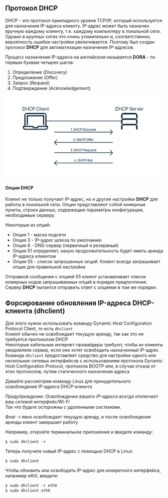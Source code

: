## Протокол DHCP  

DHCP - это протокол прикладного уровня TCP/IP, который используется для назначения IP-адреса клиенту. IP-адрес может быть назначен вручную каждому клиенту, т.е. каждому компьютеру в локальной сети. Однако в крупных сетях это очень утомительно и, соответственно, вероятность ошибки настройки увеличивается. Поэтому был создан протокол **DHCP** для автоматизации назначения IP-адресов.

Процесс назначения IP-адреса на английском называется **DORA** - по первым буквам четырех шагов:  

1. Определение (Discovery)  
2. Предложение (Offer)  
3. Запрос (Request)  
4. Подтверждение (Acknowledgement)  
  
<img src="../misc/images/dhcp.png" alt="network_route" width="500"/>

#### Опции DHCP  

Клиент не только получает IP-адрес, но и другие настройки **DHCP** для работы в локальной сети. Опции представляют собой номерные пункты, строки данных, содержащие параметры конфигурации, необходимые серверу.

Некоторые из опций:

* Опция 1 - маска подсети  
* Опция 3 - IP-адрес шлюза по умолчанию  
* Опция 6 - DNS-сервер (первичный и резервный)  
* Опция 51 определяет, какую продолжительность будет иметь аренда IP-адреса клиентом  
* Опция 55 - список запрошенных опций. Клиент всегда запрашивает опции для правильной настройки    

Отправкой сообщения с опцией 55 клиент устанавливает список номерных кодов запрашиваемых опций в порядке предпочтения.  
Сервер **DHCP** пытается отправить ответ с опциями в том же порядке.

##  Форсирование обновления IP-адреса DHCP-клиента (dhclient)

Для этого нужно использовать команду Dynamic Host Configuration Protocol Client, то есть `dhclient`  
Клиент обычно не освобождает текущую аренду, так как это не требуется протоколом DHCP  
Некоторые кабельные интернет-провайдеры требуют, чтобы их клиенты уведомляли сервер, если они хотят освободить назначенный IP-адрес  
Команда `dhclient` предоставляет средство для настройки одного или нескольких сетевых интерфейсов с использованием протокола Dynamic Host Configuration Protocol, протокола BOOTP или, в случае отказа от этих протоколов, путем статического назначения адреса 

Давайте рассмотрим команду Linux для принудительного освобождения IP-адреса DHCP-клиента  

*Предупреждение: Освобождение вашего IP-адреса всегда отключает ваш сетевой интерфейс/Wi-Fi  
Так что будьте осторожны с удаленными системами.*  

Флаг *-r* явно освобождает текущую аренду, и после освобождения аренды клиент завершает работу  

Например, откройте терминальное приложение и введите команду:  
```shell  
$ sudo dhclient -r  
```
Теперь получите новый IP-адрес с помощью DHCP в Linux:  
```shell  
$ sudo dhclient  
```

Чтобы обновить или освободить IP-адрес для конкретного интерфейса, например eth0, введите:
```shell  
$ sudo dhclient -r eth0
$ sudo dhclient eth0
```